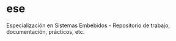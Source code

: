 # ese
Especialización en Sistemas Embebidos - Repositorio de trabajo, documentación, prácticos, etc.
